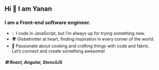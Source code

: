 ## Hi 👋  I am Yanan

### I am a Front-end software engineer.

- 💡 I code in JavaScript, but I’m always up for trying something new.
- 🌍 Globetrotter at heart, finding inspiration in every corner of the world.
- 🧵 Passionate about cooking and crafting things with code and fabric.
Let’s connect and create something awesome!


##### 🛠 React, Angular, StencilJS
